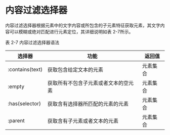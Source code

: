# 内容过滤选择器

内容过滤选择器根据元素中的文字内容或所包含的子元素特征获取元素，其文字内容可以模糊或绝对匹配进行元素定位，其详细说明如表 2-7所示。

表 2-7 内容过滤选择器语法

| 选择器 | 功能 | 返回值 |
| --- | --- | --- |
| :contains(text) | 获取包含给定文本的元素 | 元素集合 |
| :empty | 获取所有不包含子元素或者文本的空元素 | 元素集合 |
| :has(selector) | 获取含有选择器所匹配的元素的元素 | 元素集合 |
| :parent | 获取含有子元素或者文本的元素 | 元素集合 |

